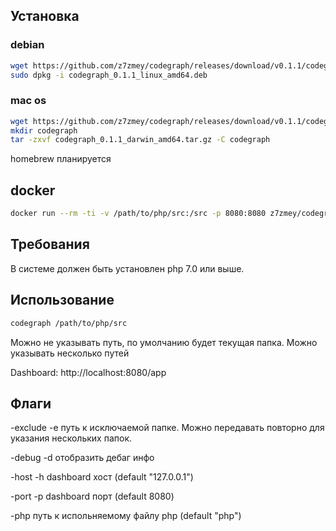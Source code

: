 Установка
---------

### debian

```bash
wget https://github.com/z7zmey/codegraph/releases/download/v0.1.1/codegraph_0.1.1_linux_amd64.deb
sudo dpkg -i codegraph_0.1.1_linux_amd64.deb

```

### mac os

```bash
wget https://github.com/z7zmey/codegraph/releases/download/v0.1.1/codegraph_0.1.1_darwin_amd64.tar.gz
mkdir codegraph
tar -zxvf codegraph_0.1.1_darwin_amd64.tar.gz -C codegraph
```

homebrew планируется

docker
------

```bash
docker run --rm -ti -v /path/to/php/src:/src -p 8080:8080 z7zmey/codegraph
```

Требования
----------

В системе должен быть установлен php 7.0 или выше. 


Использование
-------------

```bash
codegraph /path/to/php/src
```

Можно не указывать путь, по умолчанию будет текущая папка.
Можно указывать несколько путей

Dashboard: http://localhost:8080/app

Флаги
-----

-exclude -e путь к исключаемой папке. Можно передавать повторно для указания нескольких папок.

-debug -d отобразить дебаг инфо
  
-host -h dashboard хост (default "127.0.0.1")

-port -p dashboard порт (default 8080)

-php путь к испольняемому файлу php (default "php")
